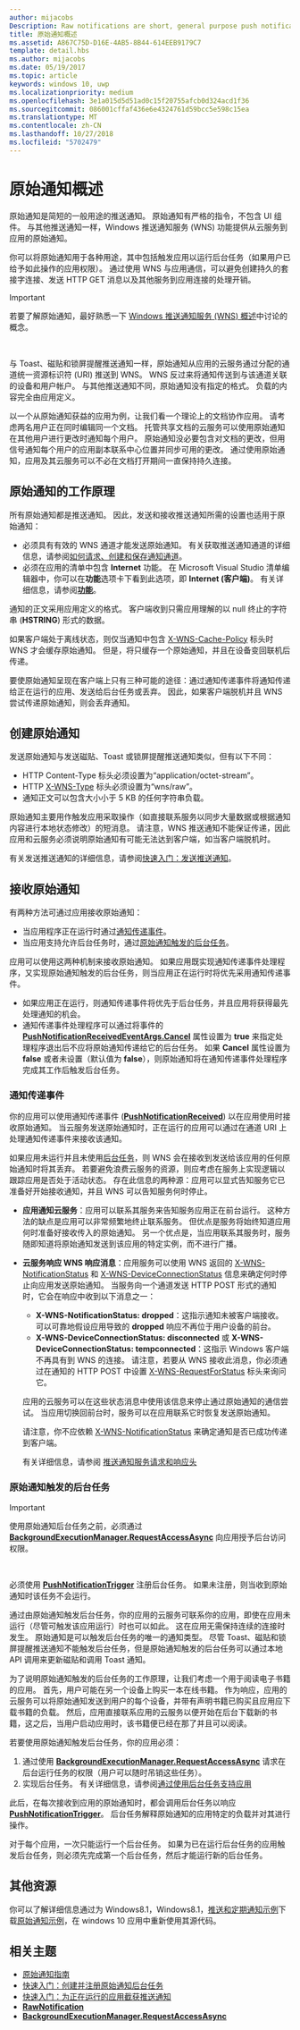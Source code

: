 ```yaml
---
author: mijacobs
Description: Raw notifications are short, general purpose push notifications.
title: 原始通知概述
ms.assetid: A867C75D-D16E-4AB5-8B44-614EEB9179C7
template: detail.hbs
ms.author: mijacobs
ms.date: 05/19/2017
ms.topic: article
keywords: windows 10, uwp
ms.localizationpriority: medium
ms.openlocfilehash: 3e1a015d5d51ad0c15f20755afcb0d324acd1f36
ms.sourcegitcommit: 086001cffaf436e6e4324761d59bcc5e598c15ea
ms.translationtype: MT
ms.contentlocale: zh-CN
ms.lasthandoff: 10/27/2018
ms.locfileid: "5702479"
---
```

# <a name="raw-notification-overview"></a>原始通知概述


原始通知是简短的一般用途的推送通知。 原始通知有严格的指令，不包含 UI 组件。 与其他推送通知一样，Windows 推送通知服务 (WNS) 功能提供从云服务到应用的原始通知。

你可以将原始通知用于各种用途，其中包括触发应用以运行后台任务（如果用户已给予如此操作的应用权限）。 通过使用 WNS 与应用通信，可以避免创建持久的套接字连接、发送 HTTP GET 消息以及其他服务到应用连接的处理开销。

> [!IMPORTANT]
> 若要了解原始通知，最好熟悉一下 [Windows 推送通知服务 (WNS) 概述](windows-push-notification-services--wns--overview.md)中讨论的概念。

 

与 Toast、磁贴和锁屏提醒推送通知一样，原始通知从应用的云服务通过分配的通道统一资源标识符 (URI) 推送到 WNS。 WNS 反过来将通知传送到与该通道关联的设备和用户帐户。 与其他推送通知不同，原始通知没有指定的格式。 负载的内容完全由应用定义。

以一个从原始通知获益的应用为例，让我们看一个理论上的文档协作应用。 请考虑两名用户正在同时编辑同一个文档。 托管共享文档的云服务可以使用原始通知在其他用户进行更改时通知每个用户。 原始通知没必要包含对文档的更改，但用信号通知每个用户的应用副本联系中心位置并同步可用的更改。 通过使用原始通知，应用及其云服务可以不必在文档打开期间一直保持持久连接。

## <a name="how-raw-notifications-work"></a>原始通知的工作原理


所有原始通知都是推送通知。 因此，发送和接收推送通知所需的设置也适用于原始通知：

-   必须具有有效的 WNS 通道才能发送原始通知。 有关获取推送通知通道的详细信息，请参阅[如何请求、创建和保存通知通道](https://msdn.microsoft.com/library/windows/apps/hh465412)。
-   必须在应用的清单中包含 **Internet** 功能。 在 Microsoft Visual Studio 清单编辑器中，你可以在**功能**选项卡下看到此选项，即 **Internet (客户端)**。 有关详细信息，请参阅[**功能**](https://docs.microsoft.com/uwp/schemas/appxpackage/appxmanifestschema/element-capabilities)。

通知的正文采用应用定义的格式。 客户端收到只需应用理解的以 null 终止的字符串 (**HSTRING**) 形式的数据。

如果客户端处于离线状态，则仅当通知中包含 [X-WNS-Cache-Policy](https://msdn.microsoft.com/library/windows/apps/hh465435.aspx#pncodes_x_wns_cache) 标头时 WNS 才会缓存原始通知。 但是，将只缓存一个原始通知，并且在设备变回联机后传递。

要使原始通知呈现在客户端上只有三种可能的途径：通过通知传递事件将通知传递给正在运行的应用、发送给后台任务或丢弃。 因此，如果客户端脱机并且 WNS 尝试传递原始通知，则会丢弃通知。

## <a name="creating-a-raw-notification"></a>创建原始通知


发送原始通知与发送磁贴、Toast 或锁屏提醒推送通知类似，但有以下不同：

-   HTTP Content-Type 标头必须设置为“application/octet-stream”。
-   HTTP [X-WNS-Type](https://msdn.microsoft.com/library/windows/apps/hh465435.aspx#pncodes_x_wns_type) 标头必须设置为“wns/raw”。
-   通知正文可以包含大小小于 5 KB 的任何字符串负载。

原始通知主要用作触发应用采取操作（如直接联系服务以同步大量数据或根据通知内容进行本地状态修改）的短消息。 请注意，WNS 推送通知不能保证传递，因此应用和云服务必须说明原始通知有可能无法达到客户端，如当客户端脱机时。

有关发送推送通知的详细信息，请参阅[快速入门：发送推送通知](https://msdn.microsoft.com/library/windows/apps/xaml/hh868252)。

## <a name="receiving-a-raw-notification"></a>接收原始通知


有两种方法可通过应用接收原始通知：

-   当应用程序正在运行时通过[通知传递事件](#notification-delivery-events)。
-   当应用支持允许后台任务时，通过[原始通知触发的后台任务](#background-tasks-triggered-by-raw-notifications)。

应用可以使用这两种机制来接收原始通知。 如果应用既实现通知传递事件处理程序，又实现原始通知触发的后台任务，则当应用正在运行时将优先采用通知传递事件。

-   如果应用正在运行，则通知传递事件将优先于后台任务，并且应用将获得最先处理通知的机会。
-   通知传递事件处理程序可以通过将事件的 [**PushNotificationReceivedEventArgs.Cancel**](https://docs.microsoft.com/uwp/api/Windows.Networking.PushNotifications.PushNotificationReceivedEventArgs.Cancel) 属性设置为 **true** 来指定处理程序退出后不应将原始通知传递给它的后台任务。 如果 **Cancel** 属性设置为 **false** 或者未设置（默认值为 **false**），则原始通知将在通知传递事件处理程序完成其工作后触发后台任务。

### <a name="notification-delivery-events"></a>通知传递事件

你的应用可以使用通知传递事件 ([**PushNotificationReceived**](https://docs.microsoft.com/uwp/api/Windows.Networking.PushNotifications.PushNotificationChannel.PushNotificationReceived)) 以在应用使用时接收原始通知。 当云服务发送原始通知时，正在运行的应用可以通过在通道 URI 上处理通知传递事件来接收该通知。

如果应用未运行并且未使用[后台任务](#background-tasks-triggered-by-raw-notifications)，则 WNS 会在接收到发送给该应用的任何原始通知时将其丢弃。 若要避免浪费云服务的资源，则应考虑在服务上实现逻辑以跟踪应用是否处于活动状态。 存在此信息的两种源：应用可以显式告知服务它已准备好开始接收通知，并且 WNS 可以告知服务何时停止。

-   **应用通知云服务**：应用可以联系其服务来告知服务应用正在前台运行。 这种方法的缺点是应用可以非常频繁地终止联系服务。 但优点是服务将始终知道应用何时准备好接收传入的原始通知。 另一个优点是，当应用联系其服务时，服务随即知道将原始通知发送到该应用的特定实例，而不进行广播。
-   **云服务响应 WNS 响应消息**：应用服务可以使用 WNS 返回的 [X-WNS-NotificationStatus](https://msdn.microsoft.com/library/windows/apps/hh465435.aspx#pncodes_x_wns_notification) 和 [X-WNS-DeviceConnectionStatus](https://msdn.microsoft.com/library/windows/apps/hh465435.aspx#pncodes_x_wns_dcs) 信息来确定何时停止向应用发送原始通知。 当服务向一个通道发送 HTTP POST 形式的通知时，它会在响应中收到以下消息之一：

    -   **X-WNS-NotificationStatus: dropped**：这指示通知未被客户端接收。 可以可靠地假设应用导致的 **dropped** 响应不再位于用户设备的前台。
    -   **X-WNS-DeviceConnectionStatus: disconnected** 或 **X-WNS-DeviceConnectionStatus: tempconnected**：这指示 Windows 客户端不再具有到 WNS 的连接。 请注意，若要从 WNS 接收此消息，你必须通过在通知的 HTTP POST 中设置 [X-WNS-RequestForStatus](https://msdn.microsoft.com/library/windows/apps/hh465435.aspx#pncodes_x_wns_request) 标头来询问它。

    应用的云服务可以在这些状态消息中使用该信息来停止通过原始通知的通信尝试。 当应用切换回前台时，服务可以在应用联系它时恢复发送原始通知。

    请注意，你不应依赖 [X-WNS-NotificationStatus](https://msdn.microsoft.com/library/windows/apps/hh465435.aspx#pncodes_x_wns_notification) 来确定通知是否已成功传递到客户端。

    有关详细信息，请参阅 [推送通知服务请求和响应头](https://msdn.microsoft.com/library/windows/apps/hh465435)

### <a name="background-tasks-triggered-by-raw-notifications"></a>原始通知触发的后台任务

> [!IMPORTANT]
> 使用原始通知后台任务之前，必须通过 [**BackgroundExecutionManager.RequestAccessAsync**](https://docs.microsoft.com/uwp/api/Windows.ApplicationModel.Background.BackgroundExecutionManager#Windows_ApplicationModel_Background_BackgroundExecutionManager_RequestAccessAsync_System_String_) 向应用授予后台访问权限。

 

必须使用 [**PushNotificationTrigger**](https://docs.microsoft.com/uwp/api/Windows.ApplicationModel.Background.PushNotificationTrigger) 注册后台任务。 如果未注册，则当收到原始通知时该任务不会运行。

通过由原始通知触发后台任务，你的应用的云服务可联系你的应用，即使在应用未运行（尽管可触发该应用运行）时也可以如此。 这在应用无需保持连续的连接时发生。 原始通知是可以触发后台任务的唯一的通知类型。 尽管 Toast、磁贴和锁屏提醒推送通知不能触发后台任务，但是原始通知触发的后台任务可以通过本地 API 调用来更新磁贴和调用 Toast 通知。

为了说明原始通知触发的后台任务的工作原理，让我们考虑一个用于阅读电子书籍的应用。 首先，用户可能在另一个设备上购买一本在线书籍。 作为响应，应用的云服务可以将原始通知发送到用户的每个设备，并带有声明书籍已购买且应用应下载书籍的负载。 然后，应用直接联系应用的云服务以便开始在后台下载新的书籍，这之后，当用户启动应用时，该书籍便已经在那了并且可以阅读。

若要使用原始通知触发后台任务，你的应用必须：

1.  通过使用 [**BackgroundExecutionManager.RequestAccessAsync**](https://docs.microsoft.com/uwp/api/Windows.ApplicationModel.Background.BackgroundExecutionManager#Windows_ApplicationModel_Background_BackgroundExecutionManager_RequestAccessAsync_System_String_) 请求在后台运行任务的权限（用户可以随时吊销这些任务）。
2.  实现后台任务。 有关详细信息，请参阅[通过使用后台任务支持应用](../../../launch-resume/support-your-app-with-background-tasks.md)

此后，在每次接收到应用的原始通知时，都会调用后台任务以响应 [**PushNotificationTrigger**](https://docs.microsoft.com/uwp/api/Windows.ApplicationModel.Background.PushNotificationTrigger)。 后台任务解释原始通知的应用特定的负载并对其进行操作。

对于每个应用，一次只能运行一个后台任务。 如果为已在运行后台任务的应用触发后台任务，则必须先完成第一个后台任务，然后才能运行新的后台任务。

## <a name="other-resources"></a>其他资源


你可以了解详细信息通过为 Windows8.1，Windows8.1，[推送和定期通知示例](http://go.microsoft.com/fwlink/p/?LinkId=231476)下载[原始通知示例](http://go.microsoft.com/fwlink/p/?linkid=241553)，在 windows 10 应用中重新使用其源代码。

## <a name="related-topics"></a>相关主题

* [原始通知指南](https://msdn.microsoft.com/library/windows/apps/hh761463)
* [快速入门：创建并注册原始通知后台任务](https://msdn.microsoft.com/library/windows/apps/jj676800)
* [快速入门：为正在运行的应用截获推送通知](https://msdn.microsoft.com/library/windows/apps/jj709908)
* [**RawNotification**](https://docs.microsoft.com/uwp/api/Windows.Networking.PushNotifications.RawNotification)
* [**BackgroundExecutionManager.RequestAccessAsync**](https://docs.microsoft.com/uwp/api/Windows.ApplicationModel.Background.BackgroundExecutionManager#Windows_ApplicationModel_Background_BackgroundExecutionManager_RequestAccessAsync_System_String_)
 

 




